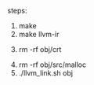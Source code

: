 steps:
1. make
2. make llvm-ir
<!-- remove architecture support -->
3. rm -rf obj/crt
<!-- remove malloc; realloc; free -->
4. rm -rf obj/src/malloc
5. ./llvm_link.sh obj
